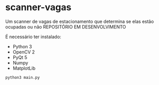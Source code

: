 # scanner-vagas
Um scanner de vagas de estacionamento que determina se elas estão ocupadas ou não
REPOSITÓRIO EM DESENVOLVIMENTO


É necessário ter instalado:
 - Python 3
 - OpenCV 2
 - PyQt 5
 - Numpy
 - MatplotLib

`python3 main.py`
